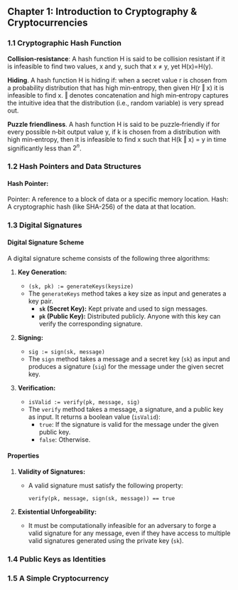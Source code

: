 ## Chapter 1: Introduction to Cryptography & Cryptocurrencies

### 1.1 Cryptographic Hash Function

**Collision‐resistance**: ​A hash function​ H​ is said to be collision resistant if it is infeasible to find​ ​two values, ​x​ and ​y​, such that ​x ​≠​ ​y​, yet ​H(x)​=​H(y)​.

**Hiding**.​ A hash function H is hiding if: when a secret value ​r​ is chosen from a probability distribution that has ​high min‐entropy​, then given ​H(r ‖ x)​ it is infeasible to find ​x​.
‖ denotes concatenation and high min‐entropy captures the intuitive idea that the distribution (i.e., random variable) is very spread out.

**Puzzle friendliness**.​ A hash function ​H ​is said to be puzzle‐friendly if for every possible n‐bit output value ​y​, if k is chosen from a distribution with high min‐entropy, then it is infeasible to find ​x​ such that H(k ‖ x) = y in time significantly less than ​$2​^n​$.

### 1.2 Hash Pointers and Data Structures

#### Hash Pointer:
Pointer: A reference to a block of data or a specific memory location.
Hash: A cryptographic hash (like SHA-256) of the data at that location.

### 1.3 Digital Signatures

#### Digital Signature Scheme

A digital signature scheme consists of the following three algorithms:

1. **Key Generation:**
   - `(sk, pk) := generateKeys(keysize)`
   - The `generateKeys` method takes a key size as input and generates a key pair.
     - **`sk` (Secret Key):** Kept private and used to sign messages.
     - **`pk` (Public Key):** Distributed publicly. Anyone with this key can verify the corresponding signature.

2. **Signing:**
   - `sig := sign(sk, message)`
   - The `sign` method takes a message and a secret key (`sk`) as input and produces a signature (`sig`) for the message under the given secret key.

3. **Verification:**
   - `isValid := verify(pk, message, sig)`
   - The `verify` method takes a message, a signature, and a public key as input. It returns a boolean value (`isValid`):
     - `true`: If the signature is valid for the message under the given public key.
     - `false`: Otherwise.

#### Properties

1. **Validity of Signatures:**
   - A valid signature must satisfy the following property:
     ```
     verify(pk, message, sign(sk, message)) == true
     ```

2. **Existential Unforgeability:**
   - It must be computationally infeasible for an adversary to forge a valid signature for any message, even if they have access to multiple valid signatures generated using the private key (`sk`).

### 1.4 Public Keys as Identities

### 1.5 A Simple Cryptocurrency


